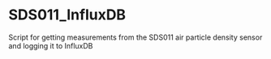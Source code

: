 # SDS011_InfluxDB
Script for getting measurements from the SDS011 air particle density sensor and logging it to InfluxDB
